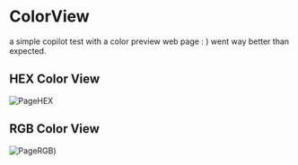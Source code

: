 # ColorView
a simple copilot test with a color preview web page : ) went way better than expected.


## HEX Color View
![PageHEX](https://cdn.discordapp.com/attachments/900002221188583474/916722018936827914/unknown.png)
## RGB Color View
![PageRGB](https://user-images.githubusercontent.com/56762784/144734540-8a23f90c-a730-4326-aef8-53e008c4f929.png))
